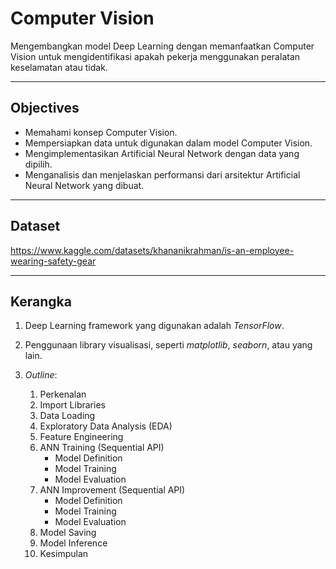 # Computer Vision
Mengembangkan model Deep Learning dengan memanfaatkan Computer Vision untuk mengidentifikasi apakah pekerja menggunakan peralatan keselamatan atau tidak.

---

## Objectives
- Memahami konsep Computer Vision.
- Mempersiapkan data untuk digunakan dalam model Computer Vision.
- Mengimplementasikan Artificial Neural Network dengan data yang dipilih.
- Menganalisis dan menjelaskan performansi dari arsitektur Artificial Neural Network yang dibuat.

---

## Dataset
https://www.kaggle.com/datasets/khananikrahman/is-an-employee-wearing-safety-gear 

---

## Kerangka

1. Deep Learning framework yang digunakan adalah *TensorFlow*.

2. Penggunaan library visualisasi, seperti *matplotlib*, *seaborn*, atau yang lain.

3. *Outline*:
   1. Perkenalan
   2. Import Libraries
   3. Data Loading
   4. Exploratory Data Analysis (EDA)
   5. Feature Engineering
   6. ANN Training (Sequential API)
      - Model Definition
      - Model Training
      - Model Evaluation
   8. ANN Improvement (Sequential API)
      - Model Definition
      - Model Training
      - Model Evaluation
   9. Model Saving
   10. Model Inference
   11. Kesimpulan
